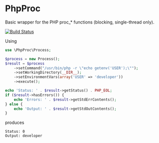 PhpProc
=======

Basic wrapper for the PHP proc_* functions (blocking, single-thread only).

[![Build Status](https://api.travis-ci.org/lshepstone/php-proc.png)](https://travis-ci.org/lshepstone/php-proc)

Using

```php
use \PhpProc\Process;

$process = new Process();
$result = $process
    ->setCommand("/usr/bin/php -r \"echo getenv('USER');\"");
    ->setWorkingDirectory(__DIR__);
    ->setEnvironmentVars(array('USER' => 'developer'))
    ->execute();

echo 'Status: ' . $result->getStatus() . PHP_EOL;
if ($result->hasErrors()) {
    echo 'Errors: ' . $result->getStdErrContents();
} else {
    echo 'Output: ' . $result->getStdOutContents();
}
```

produces

```
Status: 0
Output: developer
```